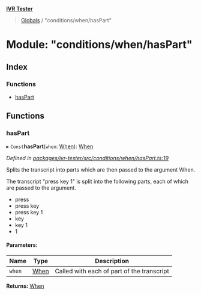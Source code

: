 **[IVR Tester](../README.md)**

> [Globals](../README.md) / "conditions/when/hasPart"

# Module: "conditions/when/hasPart"

## Index

### Functions

* [hasPart](_conditions_when_haspart_.md#haspart)

## Functions

### hasPart

▸ `Const`**hasPart**(`when`: [When](_conditions_when_when_.md#when)): [When](_conditions_when_when_.md#when)

*Defined in [packages/ivr-tester/src/conditions/when/hasPart.ts:19](https://github.com/SketchingDev/ivr-tester/blob/8c13d10/packages/ivr-tester/src/conditions/when/hasPart.ts#L19)*

Splits the transcript into parts which are then passed to the argument When.

The transcript "press key 1" is split into the following parts, each of which are
passed to the argument.
  * press
  * press key
  * press key 1
  * key
  * key 1
  * 1

#### Parameters:

Name | Type | Description |
------ | ------ | ------ |
`when` | [When](_conditions_when_when_.md#when) | Called with each of part of the transcript  |

**Returns:** [When](_conditions_when_when_.md#when)
